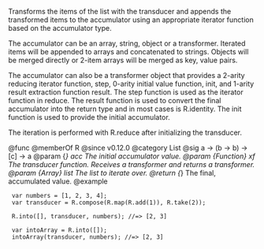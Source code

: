 Transforms the items of the list with the transducer and appends the
transformed items to the accumulator using an appropriate iterator function
based on the accumulator type.

The accumulator can be an array, string, object or a transformer. Iterated
items will be appended to arrays and concatenated to strings. Objects will
be merged directly or 2-item arrays will be merged as key, value pairs.

The accumulator can also be a transformer object that provides a 2-arity
reducing iterator function, step, 0-arity initial value function, init, and
1-arity result extraction function result. The step function is used as the
iterator function in reduce. The result function is used to convert the
final accumulator into the return type and in most cases is R.identity. The
init function is used to provide the initial accumulator.

The iteration is performed with R.reduce after initializing the transducer.

@func
@memberOf R
@since v0.12.0
@category List
@sig a -> (b -> b) -> [c] -> a
@param {*} acc The initial accumulator value.
@param {Function} xf The transducer function. Receives a transformer and returns a transformer.
@param {Array} list The list to iterate over.
@return {*} The final, accumulated value.
@example

     var numbers = [1, 2, 3, 4];
     var transducer = R.compose(R.map(R.add(1)), R.take(2));

     R.into([], transducer, numbers); //=> [2, 3]

     var intoArray = R.into([]);
     intoArray(transducer, numbers); //=> [2, 3]

